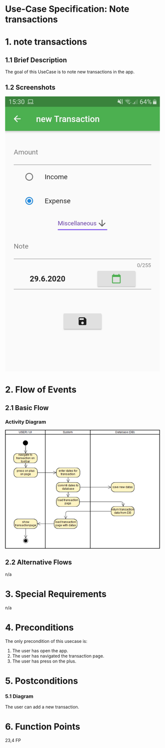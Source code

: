 # Use-Case Specification: Note transactions

# 1. note transactions

## 1.1 Brief Description

The goal of this UseCase is to note new transactions in the app.

## 1.2 Screenshots
![new transaction](./note_transactions.jpeg)

# 2. Flow of Events

## 2.1 Basic Flow

### Activity Diagram
![Activity Diagram](./AD_note_transactions.png)

## 2.2 Alternative Flows
n/a

# 3. Special Requirements
n/a

# 4. Preconditions
The only precondition of this usecase is:

 1. The user has open the app.
 2. The user has navigated the transaction page.
 3. The user has press on the plus.

# 5. Postconditions

### 5.1 Diagram
The user can add a new transaction.

# 6. Function Points
23,4 FP

